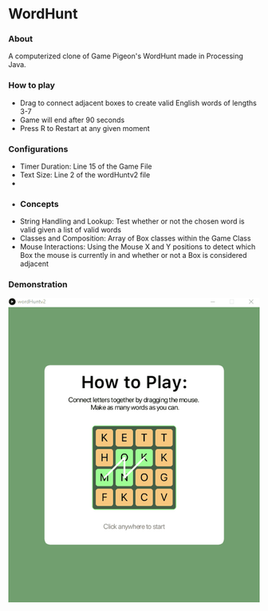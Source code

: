 # WordHunt

### About
A computerized clone of Game Pigeon's WordHunt made in Processing Java.

### How to play
- Drag to connect adjacent boxes to create valid English words of lengths 3-7
- Game will end after 90 seconds
- Press R to Restart at any given moment

### Configurations
- Timer Duration: Line 15 of the Game File
- Text Size: Line 2 of the wordHuntv2 file
-
- ### Concepts 
- String Handling and Lookup: Test whether or not the chosen word is valid given a list of valid words
- Classes and Composition: Array of Box classes within the Game Class
- Mouse Interactions: Using the Mouse X and Y positions to detect which Box the mouse is currently in and whether or not a Box is considered adjacent

### Demonstration 

![](https://github.com/antqiu/wordHunt/blob/main/demo.gif)

